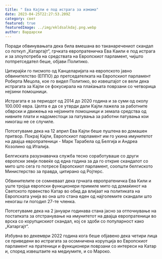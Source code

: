 ```yaml
---
title: " Ева Кајли е под истрага за измама"
date: 2023-04-25T22:27:53.209Z
category: свет
featured: true
featuredImage: ../img/ekldsalkdaj.png.webp
author: Вардарски
---
```


Поради обвинувањата дека била вмешана во таканаречениот скандал со поткуп „Катаргајт“, грчката европратеничка Ева Каили е под истрага и за злоупотреба на средствата на Европскиот парламент, чијшто потпретседател беше, објави Политико.

Цитирајќи го писмото од Канцеларијата на европското јавно обвинителство (ЕППО) до претседателката на Европскиот парламент Роберта Мецола, кое го видел Политико, во извештајот се вели дека истрагата за Кајли се фокусирала на плаќањата поврзани со четворица нејзини помошници.

Истрагата е за периодот од 2014 до 2020 година и за суми од околу 100.000 евра. Целта е да се утврди дали Кајли лажела за работните обврски и движења на нејзините помошници и земала средства од нивните плати и надоместоци за патувања за работни патувања кои никогаш не се случиле.

Потсетуваме дека на 12 април Ева Кајли беше пуштена во домашен притвор. Покрај Кајли, Европскиот парламент им го укина имунитетот на двајца европратеници - Марк Тарабела од Белгија и Андреа Козолино од Италија.

Белгиската разузнавачка служба тесно соработуваше со други европски земји повеќе од една година за да го открие скандалот со мито што сега го потресе Европскиот парламент, соопшти белгиското Министерство за правда, цитирано од Ројтерс.

Обвинителите се сомневаат дека грчката европратеничка Ева Кили и уште тројца европски функционери примиле мито од домаќинот на Светското првенство Катар во обид да влијаат на политиката на Европската унија во она што стана еден од најголемите скандали што некогаш ги погодил 27-те членка.

Потсетуваме дека на 2 јануари годинава стана јасно за отпочнување на постапката за отстранување на имунитетот на двајца европратеници во врска со корупцискиот скандал, кој се здоби со популарност како „Катаргајт“.

Избувна во декември 2022 година кога беше објавено дека четири лица се приведени во истрагата за осомничена корупција во Европскиот парламент на пратеници и функционери поврзани со интереси на Катар и, според извештаите на медиумите, и со Мароко.
